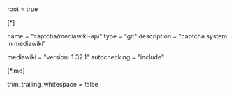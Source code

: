 #
#
#

root = true

[*]

name = "captcha/mediawiki-api"
type = "git"
description = "captcha system in mediawiki"

mediawiki = "version: 1.32.1"
autochecking = "include"

[*.md]

trim_trailing_whitespace = false
